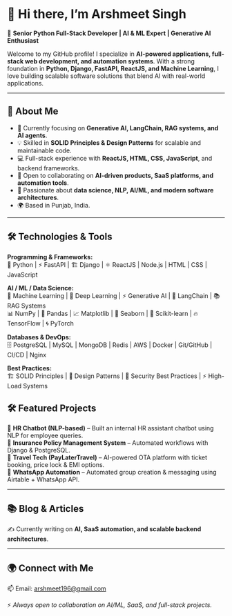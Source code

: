 # 👋 Hi there, I’m Arshmeet Singh  
🚀 **Senior Python Full-Stack Developer | AI & ML Expert | Generative AI Enthusiast**  

Welcome to my GitHub profile! I specialize in **AI-powered applications, full-stack web development, and automation systems**. With a strong foundation in **Python, Django, FastAPI, ReactJS, and Machine Learning**, I love building scalable software solutions that blend AI with real-world applications.  

---

## 🌱 About Me  
- 🔭 Currently focusing on **Generative AI, LangChain, RAG systems, and AI agents**.  
- 💡 Skilled in **SOLID Principles & Design Patterns** for scalable and maintainable code.  
- 💻 Full-stack experience with **ReactJS, HTML, CSS, JavaScript**, and backend frameworks.  
- 👯 Open to collaborating on **AI-driven products, SaaS platforms, and automation tools**.  
- 💬 Passionate about **data science, NLP, AI/ML, and modern software architectures**.  
- 🌍 Based in Punjab, India.  

---

## 🛠️ Technologies & Tools  

**Programming & Frameworks:**  
🐍 Python | ⚡ FastAPI | 🏗️ Django | ⚛️ ReactJS | Node.js | HTML | CSS | JavaScript  

**AI / ML / Data Science:**  
🤖 Machine Learning | 🧠 Deep Learning | ⚡ Generative AI | 🔗 LangChain | 📚 RAG Systems  
📊 NumPy | 🐼 Pandas | 📈 Matplotlib | 🎨 Seaborn | 🔎 Scikit-learn | 🔥 TensorFlow | 🌀 PyTorch  

**Databases & DevOps:**  
🗄️ PostgreSQL | MySQL | MongoDB | Redis | AWS | Docker | Git/GitHub | CI/CD | Nginx  

**Best Practices:**  
🏗️ SOLID Principles | 🧩 Design Patterns | 🔐 Security Best Practices | ⚡ High-Load Systems  


## 🛠️ Featured Projects  
🔹 **HR Chatbot (NLP-based)** – Built an internal HR assistant chatbot using NLP for employee queries.  
🔹 **Insurance Policy Management System** – Automated workflows with Django & PostgreSQL.  
🔹 **Travel Tech (PayLaterTravel)** – AI-powered OTA platform with ticket booking, price lock & EMI options.  
🔹 **WhatsApp Automation** – Automated group creation & messaging using Airtable + WhatsApp API.  

---

## 📚 Blog & Articles  
✍️ Currently writing on **AI, SaaS automation, and scalable backend architectures**.  

---

## 🌍 Connect with Me  
📫 Email: arshmeet196@gmail.com

⚡ *Always open to collaboration on AI/ML, SaaS, and full-stack projects.*

